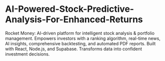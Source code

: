 # AI-Powered-Stock-Predictive-Analysis-For-Enhanced-Returns
Rocket Money: AI-driven platform for intelligent stock analysis &amp; portfolio management. Empowers investors with a ranking algorithm, real-time news, AI insights, comprehensive backtesting, and automated PDF reports. Built with React, Node.js, and Supabase. Transforms data into confident investment decisions.
